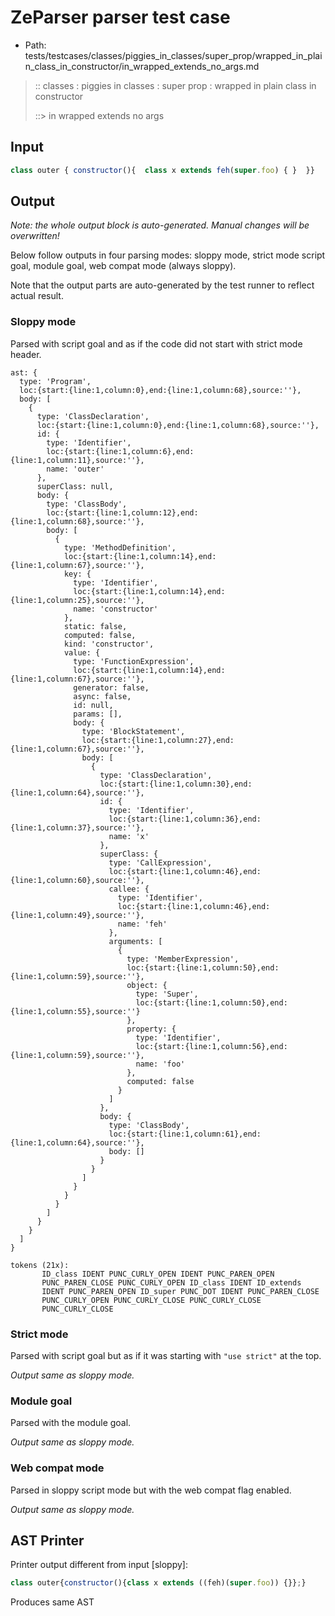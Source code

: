 # ZeParser parser test case

- Path: tests/testcases/classes/piggies_in_classes/super_prop/wrapped_in_plain_class_in_constructor/in_wrapped_extends_no_args.md

> :: classes : piggies in classes : super prop : wrapped in plain class in constructor
>
> ::> in wrapped extends no args

## Input

`````js
class outer { constructor(){  class x extends feh(super.foo) { }  }}
`````

## Output

_Note: the whole output block is auto-generated. Manual changes will be overwritten!_

Below follow outputs in four parsing modes: sloppy mode, strict mode script goal, module goal, web compat mode (always sloppy).

Note that the output parts are auto-generated by the test runner to reflect actual result.

### Sloppy mode

Parsed with script goal and as if the code did not start with strict mode header.

`````
ast: {
  type: 'Program',
  loc:{start:{line:1,column:0},end:{line:1,column:68},source:''},
  body: [
    {
      type: 'ClassDeclaration',
      loc:{start:{line:1,column:0},end:{line:1,column:68},source:''},
      id: {
        type: 'Identifier',
        loc:{start:{line:1,column:6},end:{line:1,column:11},source:''},
        name: 'outer'
      },
      superClass: null,
      body: {
        type: 'ClassBody',
        loc:{start:{line:1,column:12},end:{line:1,column:68},source:''},
        body: [
          {
            type: 'MethodDefinition',
            loc:{start:{line:1,column:14},end:{line:1,column:67},source:''},
            key: {
              type: 'Identifier',
              loc:{start:{line:1,column:14},end:{line:1,column:25},source:''},
              name: 'constructor'
            },
            static: false,
            computed: false,
            kind: 'constructor',
            value: {
              type: 'FunctionExpression',
              loc:{start:{line:1,column:14},end:{line:1,column:67},source:''},
              generator: false,
              async: false,
              id: null,
              params: [],
              body: {
                type: 'BlockStatement',
                loc:{start:{line:1,column:27},end:{line:1,column:67},source:''},
                body: [
                  {
                    type: 'ClassDeclaration',
                    loc:{start:{line:1,column:30},end:{line:1,column:64},source:''},
                    id: {
                      type: 'Identifier',
                      loc:{start:{line:1,column:36},end:{line:1,column:37},source:''},
                      name: 'x'
                    },
                    superClass: {
                      type: 'CallExpression',
                      loc:{start:{line:1,column:46},end:{line:1,column:60},source:''},
                      callee: {
                        type: 'Identifier',
                        loc:{start:{line:1,column:46},end:{line:1,column:49},source:''},
                        name: 'feh'
                      },
                      arguments: [
                        {
                          type: 'MemberExpression',
                          loc:{start:{line:1,column:50},end:{line:1,column:59},source:''},
                          object: {
                            type: 'Super',
                            loc:{start:{line:1,column:50},end:{line:1,column:55},source:''}
                          },
                          property: {
                            type: 'Identifier',
                            loc:{start:{line:1,column:56},end:{line:1,column:59},source:''},
                            name: 'foo'
                          },
                          computed: false
                        }
                      ]
                    },
                    body: {
                      type: 'ClassBody',
                      loc:{start:{line:1,column:61},end:{line:1,column:64},source:''},
                      body: []
                    }
                  }
                ]
              }
            }
          }
        ]
      }
    }
  ]
}

tokens (21x):
       ID_class IDENT PUNC_CURLY_OPEN IDENT PUNC_PAREN_OPEN
       PUNC_PAREN_CLOSE PUNC_CURLY_OPEN ID_class IDENT ID_extends
       IDENT PUNC_PAREN_OPEN ID_super PUNC_DOT IDENT PUNC_PAREN_CLOSE
       PUNC_CURLY_OPEN PUNC_CURLY_CLOSE PUNC_CURLY_CLOSE
       PUNC_CURLY_CLOSE
`````

### Strict mode

Parsed with script goal but as if it was starting with `"use strict"` at the top.

_Output same as sloppy mode._

### Module goal

Parsed with the module goal.

_Output same as sloppy mode._

### Web compat mode

Parsed in sloppy script mode but with the web compat flag enabled.

_Output same as sloppy mode._

## AST Printer

Printer output different from input [sloppy]:

````js
class outer{constructor(){class x extends ((feh)(super.foo)) {}};}
````

Produces same AST
